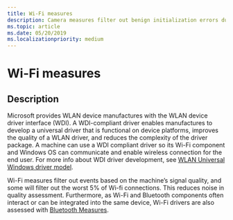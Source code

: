 ```yaml
---
title: Wi-Fi measures
description: Camera measures filter out benign initialization errors during Bluetooth driver flighting
ms.topic: article
ms.date: 05/20/2019
ms.localizationpriority: medium
---
```


# Wi-Fi measures

## Description

Microsoft provides WLAN device manufactures with the WLAN device driver interface (WDI). A WDI-compliant driver enables manufactures to develop a universal driver that is functional on device platforms, improves the quality of a WLAN driver, and reduces the complexity of the driver package. A machine can use a WDI compliant driver so its Wi-Fi component and Windows OS can communicate and enable wireless connection for the end user. For more info about WDI driver development, see [WLAN Universal Windows driver model](https://docs.microsoft.com/windows-hardware/drivers/network/wifi-universal-driver-model).

Wi-Fi measures filter out events based on the machine’s signal quality, and some will filter out the worst 5% of Wi-fi connections. This reduces noise in quality assessment. Furthermore, as Wi-Fi and Bluetooth components often interact or can be integrated into the same device, Wi-Fi drivers are also assessed with [Bluetooth Measures](bluetooth-measures.md).
